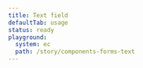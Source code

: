 ```yaml
---
title: Text field
defaultTab: usage
status: ready
playground:
  system: ec
  path: /story/components-forms-text
---
```

